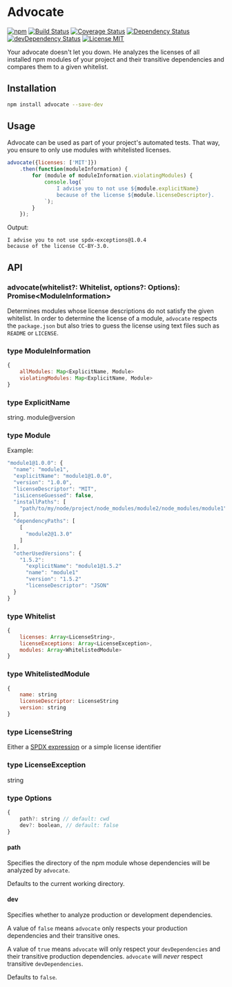 # Advocate

[![npm](https://img.shields.io/npm/v/advocate.svg)](https://www.npmjs.com/package/advocate)
[![Build Status](https://travis-ci.org/actano/advocate.svg?branch=master)](https://travis-ci.org/actano/advocate)
[![Coverage Status](https://coveralls.io/repos/github/actano/advocate/badge.svg?branch=master)](https://coveralls.io/github/actano/advocate?branch=master)
[![Dependency Status](https://david-dm.org/actano/advocate.svg)](https://david-dm.org/actano/advocate)
[![devDependency Status](https://david-dm.org/actano/advocate/dev-status.svg)](https://david-dm.org/actano/advocate#info=devDependencies)
[![License MIT](https://img.shields.io/github/license/actano/advocate.svg)](https://github.com/actano/advocate/blob/master/LICENSE)

Your advocate doesn't let you down. He analyzes the licenses of all installed npm modules of your project and their transitive dependencies and compares them to a given whitelist.

## Installation

```bash
npm install advocate --save-dev
```

## Usage

Advocate can be used as part of your project's automated tests. That way, you ensure to only use modules with whitelisted licenses.

```javascript
advocate({licenses: ['MIT']})
    .then(function(moduleInformation) {
        for (module of moduleInformation.violatingModules) {
            console.log(`
                I advise you to not use ${module.explicitName}
                because of the license ${module.licenseDescriptor}.
            `);
        }
    });
```

Output:
```
I advise you to not use spdx-exceptions@1.0.4
because of the license CC-BY-3.0.
```

## API

### advocate(whitelist?: Whitelist, options?: Options): Promise&lt;ModuleInformation&gt;

Determines modules whose license descriptions do not satisfy the given whitelist. In order to determine the license of a module, `advocate` respects the `package.json` but also tries to guess the license using text files such as `README` or `LICENSE`.

### type ModuleInformation

```javascript
{
    allModules: Map<ExplicitName, Module>
    violatingModules: Map<ExplicitName, Module>
}
```

### type ExplicitName

string. module@version

### type Module

Example:
```javascript
"module1@1.0.0": {
  "name": "module1",
  "explicitName": "module1@1.0.0",
  "version": "1.0.0",
  "licenseDescriptor": "MIT",
  "isLicenseGuessed": false,
  "installPaths": [
    "path/to/my/node/project/node_modules/module2/node_modules/module1"
  ],
  "dependencyPaths": [
    [
      "module2@1.3.0"
    ]
  ],
  "otherUsedVersions": {
    "1.5.2":
      "explicitName": "module1@1.5.2"
      "name": "module1"
      "version": "1.5.2"
      "licenseDescriptor": "JSON"
  }
}
```
### type Whitelist
```javascript
{
    licenses: Array<LicenseString>,
    licenseExceptions: Array<LicenseException>,
    modules: Array<WhitelistedModule>
}

```
### type WhitelistedModule
```javascript
{
    name: string
    licenseDescriptor: LicenseString
    version: string
}
```

### type LicenseString

Either a [SPDX expression](https://spdx.org) or a simple license identifier

### type LicenseException

string

### type Options

```javascript
{
    path?: string // default: cwd
    dev?: boolean, // default: false
}
```

#### path

Specifies the directory of the npm module whose dependencies will be analyzed by `advocate`.

Defaults to the current working directory.

#### dev

Specifies whether to analyze production or development dependencies.

A value of `false` means `advocate` only respects your production dependencies and their transitive ones.

A value of `true` means `advocate` will only respect your `devDependencies` and their transitive production dependencies. `advocate` will _never_ respect transitive `devDependencies`.

Defaults to `false`.
